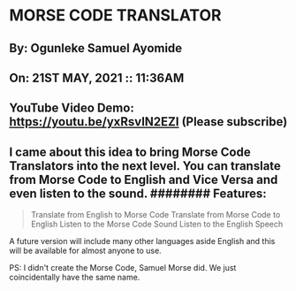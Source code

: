 # MORSE CODE TRANSLATOR
## By: Ogunleke Samuel Ayomide
## On: 21ST MAY, 2021 :: 11:36AM
## YouTube Video Demo: https://youtu.be/yxRsvIN2EZI (Please subscribe)

I came about this idea to bring Morse Code Translators into the next level.
You can translate from Morse Code to English and Vice Versa and even listen to the sound.
########
Features:
------------
> Translate from English to Morse Code
> Translate from Morse Code to English
> Listen to the Morse Code Sound
> Listen to the English Speech

A future version will include many other languages aside English and this will be available for
almost anyone to use.

PS: I didn't create the Morse Code, Samuel Morse did. We just coincidentally have the same
name.
